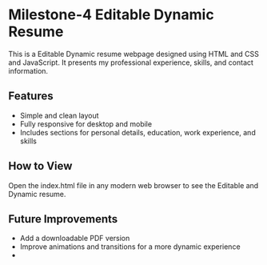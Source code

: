 # Milestone-4 Editable Dynamic Resume

This is a Editable Dynamic resume webpage designed using HTML and CSS and JavaScript. It presents my professional experience, skills, and contact information.

## Features
- Simple and clean layout
- Fully responsive for desktop and mobile
- Includes sections for personal details, education, work experience, and skills

## How to View
Open the index.html file in any modern web browser to see the Editable and Dynamic resume.

## Future Improvements
- Add a downloadable PDF version
- Improve animations and transitions for a more dynamic experience
-
